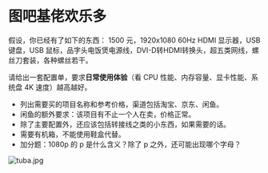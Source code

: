 # 图吧基佬欢乐多

假设，你已经有了如下的东西： 1500 元，1920x1080 60Hz HDMI 显示器，USB 键盘，USB 鼠标，品字头电饭煲电源线，DVI-D转HDMI转换头，超五类网线，螺丝刀套装，各种螺丝若干。

请给出一套配置单，要求**日常使用体验**（看 CPU 性能、内存容量、显卡性能、系统盘 4K 速度）越高越好。

- 列出需要买的项目名称和参考价格，渠道包括淘宝、京东、闲鱼。
- 闲鱼的额外要求：该项目有不止一个人在卖，价格正常。
- 除了主要配置外，还应该包括转接线之类的小东西，如果需要的话。
- 需要有机箱，不能使用鞋盒代替。
- 加分题：1080p 的 p 是什么含义？除了 p 之外，还可能出现哪个字母？

![tuba.jpg](https://s2.ax1x.com/2019/11/02/Kbgmef.jpg)